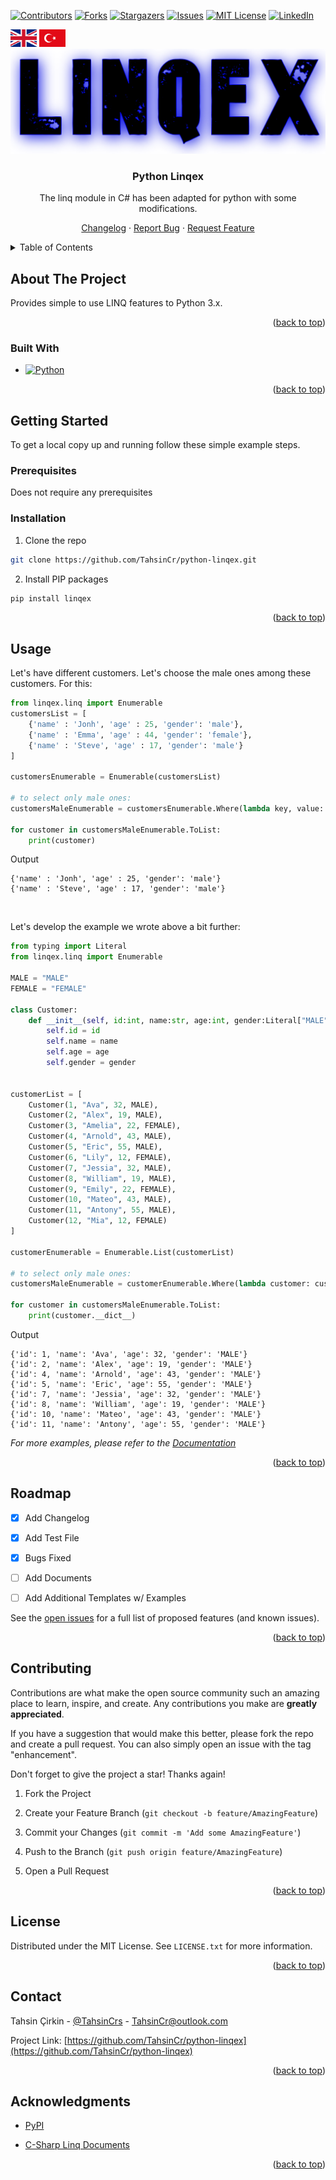 <a name="readme-top"></a>

[![Contributors][contributors-shield]][contributors-url]
[![Forks][forks-shield]][forks-url]
[![Stargazers][stars-shield]][stars-url]
[![Issues][issues-shield]][issues-url]
[![MIT License][license-shield]][license-url]
[![LinkedIn][linkedin-shield]][linkedin-url]

<a href="https://github.com/TahsinCr/python-linqex/blob/master/README.md">
 <img src="images/languages/british-flag.png" height="28" alt="Logo" ></a>
<a href="https://github.com/TahsinCr/python-linqex/blob/master/README_tr.md">
 <img src="images/languages/turkish-flag.png" height="28" alt="Logo" ></a>

<br />






<!-- About -->
<div align="center">

<a href="https://github.com/TahsinCr/python-linqex">

<img src="images/logo.png" alt="Logo">

</a>

<h3 align="center">Python Linqex</h3>

<p align="center">

The linq module in C# has been adapted for python with some modifications.

<a href="https://github.com/TahsinCr/python-linqex/blob/master/CHANGELOG.md">Changelog</a>
 · 
<a href="https://github.com/TahsinCr/python-linqex/issues">Report Bug</a>
 · 
<a href="https://github.com/TahsinCr/python-linqex/issues">Request Feature</a>
 
</p>

</div>






<!-- TABLE OF CONTENTS -->

<details>

<summary>Table of Contents</summary>

<ol>

<li>

<a href="#about-the-project">About The Project</a>

<ul>

<li><a href="#built-with">Built With</a></li>

</ul>

</li>

<li>

<a href="#getting-started">Getting Started</a>

<ul>

<li><a href="#prerequisites">Prerequisites</a></li>

<li><a href="#installation">Installation</a></li>

</ul>

</li>

<li><a href="#usage">Usage</a></li>

<li><a href="#roadmap">Roadmap</a></li>

<li><a href="#contributing">Contributing</a></li>

<li><a href="#license">License</a></li>

<li><a href="#contact">Contact</a></li>

<li><a href="#acknowledgments">Acknowledgments</a></li>

</ol>

</details>






<!-- ABOUT THE PROJECT -->

##  About The Project

Provides simple to use LINQ features to Python 3.x.

<p align="right">(<a href="#readme-top">back to top</a>)</p>

###  Built With

* [![Python][Python]][Python-url]

<p align="right">(<a href="#readme-top">back to top</a>)</p>






<!-- GETTING STARTED -->

##  Getting Started

To get a local copy up and running follow these simple example steps.

###  Prerequisites

Does not require any prerequisites

###  Installation

1. Clone the repo
```sh
git clone https://github.com/TahsinCr/python-linqex.git
```

2. Install PIP packages
```sh
pip install linqex
```

<p align="right">(<a href="#readme-top">back to top</a>)</p>






<!-- USAGE EXAMPLES -->

##  Usage

Let's have different customers. Let's choose the male ones among these customers. For this:
```python
from linqex.linq import Enumerable
customersList = [
    {'name' : 'Jonh', 'age' : 25, 'gender': 'male'},
    {'name' : 'Emma', 'age' : 44, 'gender': 'female'},
    {'name' : 'Steve', 'age' : 17, 'gender': 'male'}
]

customersEnumerable = Enumerable(customersList)

# to select only male ones:
customersMaleEnumerable = customersEnumerable.Where(lambda key, value: value['gender'] == 'male')

for customer in customersMaleEnumerable.ToList:
    print(customer)

```
Output
```
{'name' : 'Jonh', 'age' : 25, 'gender': 'male'}
{'name' : 'Steve', 'age' : 17, 'gender': 'male'}
```

<br>

Let's develop the example we wrote above a bit further:
```python
from typing import Literal
from linqex.linq import Enumerable

MALE = "MALE"
FEMALE = "FEMALE"

class Customer:
    def __init__(self, id:int, name:str, age:int, gender:Literal["MALE","FEMALE"]):
        self.id = id
        self.name = name
        self.age = age
        self.gender = gender


customerList = [
    Customer(1, "Ava", 32, MALE),
    Customer(2, "Alex", 19, MALE),
    Customer(3, "Amelia", 22, FEMALE),
    Customer(4, "Arnold", 43, MALE),
    Customer(5, "Eric", 55, MALE),
    Customer(6, "Lily", 12, FEMALE),
    Customer(7, "Jessia", 32, MALE),
    Customer(8, "William", 19, MALE),
    Customer(9, "Emily", 22, FEMALE),
    Customer(10, "Mateo", 43, MALE),
    Customer(11, "Antony", 55, MALE),
    Customer(12, "Mia", 12, FEMALE)
]

customerEnumerable = Enumerable.List(customerList)

# to select only male ones:
customersMaleEnumerable = customerEnumerable.Where(lambda customer: customer.gender == MALE)

for customer in customersMaleEnumerable.ToList:
    print(customer.__dict__)

```
Output
```
{'id': 1, 'name': 'Ava', 'age': 32, 'gender': 'MALE'}
{'id': 2, 'name': 'Alex', 'age': 19, 'gender': 'MALE'}
{'id': 4, 'name': 'Arnold', 'age': 43, 'gender': 'MALE'}
{'id': 5, 'name': 'Eric', 'age': 55, 'gender': 'MALE'}
{'id': 7, 'name': 'Jessia', 'age': 32, 'gender': 'MALE'}
{'id': 8, 'name': 'William', 'age': 19, 'gender': 'MALE'}
{'id': 10, 'name': 'Mateo', 'age': 43, 'gender': 'MALE'}
{'id': 11, 'name': 'Antony', 'age': 55, 'gender': 'MALE'}
```

_For more examples, please refer to the [Documentation](https://github.com/TahsinCr/python-linqex/wiki)_

<p align="right">(<a href="#readme-top">back to top</a>)</p>






<!-- ROADMAP -->

##  Roadmap

- [x] Add Changelog

- [x] Add Test File

- [x] Bugs Fixed

- [ ] Add Documents

- [ ] Add Additional Templates w/ Examples

See the [open issues](https://github.com/TahsinCr/python-linqex/issues) for a full list of proposed features (and known issues).

<p align="right">(<a href="#readme-top">back to top</a>)</p>






<!-- CONTRIBUTING -->

##  Contributing

Contributions are what make the open source community such an amazing place to learn, inspire, and create. Any contributions you make are **greatly appreciated**.

If you have a suggestion that would make this better, please fork the repo and create a pull request. You can also simply open an issue with the tag "enhancement".

Don't forget to give the project a star! Thanks again!

1. Fork the Project

2. Create your Feature Branch (`git checkout -b feature/AmazingFeature`)

3. Commit your Changes (`git commit -m 'Add some AmazingFeature'`)

4. Push to the Branch (`git push origin feature/AmazingFeature`)

5. Open a Pull Request

<p align="right">(<a href="#readme-top">back to top</a>)</p>






<!-- LICENSE -->

##  License

Distributed under the MIT License. See `LICENSE.txt` for more information.

<p align="right">(<a href="#readme-top">back to top</a>)</p>






<!-- CONTACT -->

##  Contact

Tahsin Çirkin - [@TahsinCrs](https://twitter.com/TahsinCrs) - TahsinCr@outlook.com

Project Link: [https://github.com/TahsinCr/python-linqex](https://github.com/TahsinCr/python-linqex)

<p align="right">(<a href="#readme-top">back to top</a>)</p>






<!-- ACKNOWLEDGMENTS -->

##  Acknowledgments

* [PyPI](https://pypi.org/project/linqex)

* [C-Sharp Linq Documents](https://learn.microsoft.com/en-us/dotnet/csharp/programming-guide/concepts/linq/)

<p align="right">(<a href="#readme-top">back to top</a>)</p>






<!-- LINKS & IMAGES URL -->

[contributors-shield]: https://img.shields.io/github/contributors/TahsinCr/python-linqex.svg?style=for-the-badge

[contributors-url]: https://github.com/TahsinCr/python-linqex/graphs/contributors

[forks-shield]: https://img.shields.io/github/forks/TahsinCr/python-linqex.svg?style=for-the-badge

[forks-url]: https://github.com/TahsinCr/python-linqex/network/members

[stars-shield]: https://img.shields.io/github/stars/TahsinCr/python-linqex.svg?style=for-the-badge

[stars-url]: https://github.com/TahsinCr/python-linqex/stargazers

[issues-shield]: https://img.shields.io/github/issues/TahsinCr/python-linqex.svg?style=for-the-badge

[issues-url]: https://github.com/TahsinCr/python-linqex/issues

[license-shield]: https://img.shields.io/github/license/TahsinCr/python-linqex.svg?style=for-the-badge

[license-url]: https://img.shields.io/github/forks/TahsinCr/python-linqex?style=flat-square

[linkedin-shield]: https://img.shields.io/badge/-LinkedIn-black.svg?style=for-the-badge&logo=linkedin&colorB=555

[linkedin-url]: https://linkedin.com/in/TahsinCr

[Python]: https://img.shields.io/pypi/pyversions/linqex?style=flat-square

[Python-url]: https://pypi.org/project/linqex